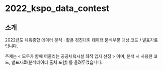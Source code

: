 # 2022_kspo_data_contest
## 소개

2022년도 체육종합 데이터 분석ㆍ활용 경진대회 데이터 분석부문 대상 코드 / 발표자료입니다.

주제는 < 모두가 함께 어울리는 공공체육시설 최적 입지 선정 > 이며, 분석 시 사용한 코드, 발표자료(분석데이터 출처 포함) 를 올려두었습니다.


